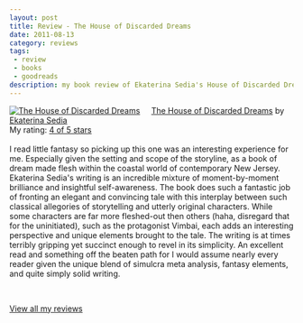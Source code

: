 ```yaml
---
layout: post
title: Review - The House of Discarded Dreams
date: 2011-08-13
category: reviews
tags:
 - review
 - books
 - goodreads
description: my book review of Ekaterina Sedia's House of Discarded Dreams
---
```


<p><a href="http://www.goodreads.com/book/show/8386023-the-house-of-discarded-dreams" style="float: left; padding-right: 20px"><img alt="The House of Discarded Dreams" border="0" src="http://photo.goodreads.com/books/1277093854m/8386023.jpg" /></a><a href="http://www.goodreads.com/book/show/8386023-the-house-of-discarded-dreams">The House of Discarded Dreams</a> by <a href="http://www.goodreads.com/author/show/668710.Ekaterina_Sedia">Ekaterina Sedia</a><br/>
My rating: <a href="http://www.goodreads.com/review/show/191760161">4 of 5 stars</a><br /><br />
I read little fantasy so picking up this one was an interesting experience for me.  Especially given the setting and scope of the storyline, as a book of dream made flesh within the coastal world of contemporary New Jersey.  Ekaterina Sedia's writing is an incredible mixture of moment-by-moment brilliance and insightful self-awareness.  The book does such a fantastic job of fronting an elegant and convincing tale with this interplay between such classical allegories of storytelling and utterly original characters.  While some characters are far more fleshed-out then others (haha, disregard that for the uninitiated), such as the protagonist Vimbai, each adds an interesting perspective and unique elements brought to the tale.  The writing is at times terribly gripping yet succinct enough to revel in its simplicity.  An excellent read and something off the beaten path for I would assume nearly every reader given the unique blend of simulcra meta analysis, fantasy elements, and quite simply solid writing.</p>
<br/>
<p><a href="http://www.goodreads.com/review/list/5914093-lucas">View all my reviews</a></p>
